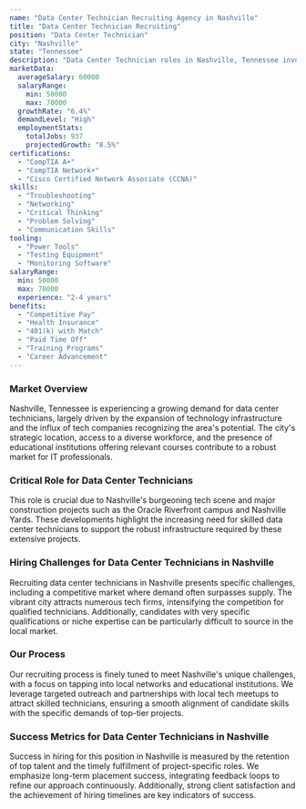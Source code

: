 ```yaml
---
name: "Data Center Technician Recruiting Agency in Nashville"
title: "Data Center Technician Recruiting"
position: "Data Center Technician"
city: "Nashville"
state: "Tennessee"
description: "Data Center Technician roles in Nashville, Tennessee involves managing and maintaining large-scale server systems, troubleshooting network issues, and ensuring optimal performance of data centers."
marketData:
  averageSalary: 60000
  salaryRange:
    min: 50000
    max: 70000
  growthRate: "6.4%"
  demandLevel: "High"
  employmentStats:
    totalJobs: 937
    projectedGrowth: "8.5%"
certifications:
  - "CompTIA A+"
  - "CompTIA Network+"
  - "Cisco Certified Network Associate (CCNA)"
skills:
  - "Troubleshooting"
  - "Networking"
  - "Critical Thinking"
  - "Problem Solving"
  - "Communication Skills"
tooling:
  - "Power Tools"
  - "Testing Equipment"
  - "Monitoring Software"
salaryRange:
  min: 50000
  max: 70000
  experience: "2-4 years"
benefits:
  - "Competitive Pay"
  - "Health Insurance"
  - "401(k) with Match"
  - "Paid Time Off"
  - "Training Programs"
  - "Career Advancement"
---
```


### Market Overview
Nashville, Tennessee is experiencing a growing demand for data center technicians, largely driven by the expansion of technology infrastructure and the influx of tech companies recognizing the area's potential. The city's strategic location, access to a diverse workforce, and the presence of educational institutions offering relevant courses contribute to a robust market for IT professionals.

### Critical Role for Data Center Technicians
This role is crucial due to Nashville's burgeoning tech scene and major construction projects such as the Oracle Riverfront campus and Nashville Yards. These developments highlight the increasing need for skilled data center technicians to support the robust infrastructure required by these extensive projects.

### Hiring Challenges for Data Center Technicians in Nashville
Recruiting data center technicians in Nashville presents specific challenges, including a competitive market where demand often surpasses supply. The vibrant city attracts numerous tech firms, intensifying the competition for qualified technicians. Additionally, candidates with very specific qualifications or niche expertise can be particularly difficult to source in the local market.

### Our Process
Our recruiting process is finely tuned to meet Nashville's unique challenges, with a focus on tapping into local networks and educational institutions. We leverage targeted outreach and partnerships with local tech meetups to attract skilled technicians, ensuring a smooth alignment of candidate skills with the specific demands of top-tier projects.

### Success Metrics for Data Center Technicians in Nashville
Success in hiring for this position in Nashville is measured by the retention of top talent and the timely fulfillment of project-specific roles. We emphasize long-term placement success, integrating feedback loops to refine our approach continuously. Additionally, strong client satisfaction and the achievement of hiring timelines are key indicators of success.